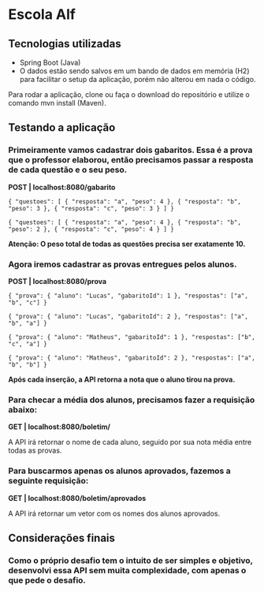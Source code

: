 # Escola Alf

## Tecnologias utilizadas
 - Spring Boot (Java)
 - O dados estão sendo salvos em um bando de dados em memória (H2) para facilitar o setup da aplicação, porém não alterou em nada o código.

Para rodar a aplicação, clone ou faça o download do repositório e utilize o comando mvn install (Maven).

## Testando a aplicação

### Primeiramente vamos cadastrar dois gabaritos. Essa é a prova que o professor elaborou, então precisamos passar a resposta de cada questão e o seu peso.

**POST | localhost:8080/gabarito**

`{
    "questoes": [
        {
            "resposta": "a",
            "peso": 4
        },
        {
            "resposta": "b",
            "peso": 3
        },
        {
            "resposta": "c",
            "peso": 3
        }
    ]
}`

`{
    "questoes": [
        {
            "resposta": "a",
            "peso": 4
        },
        {
            "resposta": "b",
            "peso": 2
        },
        {
            "resposta": "c",
            "peso": 4
        }
    ]
}`

**Atenção: O peso total de todas as questões precisa ser exatamente 10.**

### Agora iremos cadastrar as provas entregues pelos alunos.

**POST | localhost:8080/prova**

`{
    "prova": {
        "aluno": "Lucas",
        "gabaritoId": 1
    },
    "respostas": ["a", "b", "c"]
}`

`{
    "prova": {
        "aluno": "Lucas",
        "gabaritoId": 2
    },
    "respostas": ["a", "b", "a"]
}`

`{
    "prova": {
        "aluno": "Matheus",
        "gabaritoId": 1
    },
    "respostas": ["b", "c", "a"]
}`

`{
    "prova": {
        "aluno": "Matheus",
        "gabaritoId": 2
    },
    "respostas": ["a", "b", "b"]
}`

**Após cada inserção, a API retorna a nota que o aluno tirou na prova.**

### Para checar a média dos alunos, precisamos fazer a requisição abaixo: 

**GET | localhost:8080/boletim/**

A API irá retornar o nome de cada aluno, seguido por sua nota média entre todas as provas.

### Para buscarmos apenas os alunos aprovados, fazemos a seguinte requisição:

**GET | localhost:8080/boletim/aprovados**

A API irá retornar um vetor com os nomes dos alunos aprovados.

## Considerações finais

### Como o próprio desafio tem o intuito de ser simples e objetivo, desenvolvi essa API sem muita complexidade, com apenas o que pede o desafio.
